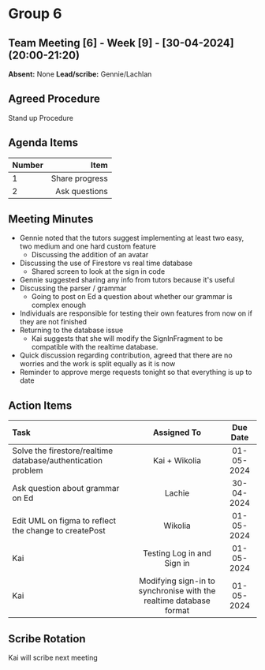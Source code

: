 # Group 6

## Team Meeting [6] - Week [9] - [30-04-2024] (20:00-21:20)
**Absent:**
None
**Lead/scribe:**
Gennie/Lachlan

## Agreed Procedure
Stand up Procedure


## Agenda Items
| Number   |        Item |
|:---------|------------:|
| 1 | Share progress |
| 2 | Ask questions |

## Meeting Minutes
- Gennie noted that the tutors suggest implementing at least two easy, two medium and one hard custom feature
    - Discussing the addition of an avatar
- Discussing the use of Firestore vs real time database
    - Shared screen to look at the sign in code
- Gennie suggested sharing any info from tutors because it's useful
- Discussing the parser / grammar
    - Going to post on Ed a question about whether our grammar is complex enough
- Individuals are responsible for testing their own features from now on if they are not finished
- Returning to the database issue
    - Kai suggests that she will modify the SignInFragment to be compatible with the realtime database.
- Quick discussion regarding contribution, agreed that there are no worries and the work is split equally as it is now
- Reminder to approve merge requests tonight so that everything is up to date

## Action Items
| Task                                   | Assigned To |  Due Date  |
|:---------------------------------------|:-----------:|:----------:|
| Solve the firestore/realtime database/authentication problem |  Kai + Wikolia  | 01-05-2024 |
| Ask question about grammar on Ed  |  Lachie | 30-04-2024 |
| Edit UML on figma to reflect the change to createPost |  Wikolia   | 01-05-2024 |
| Kai | Testing Log in and Sign in | 01-05-2024 |
| Kai | Modifying sign-in to synchronise with the realtime database format | 01-05-2024 |

## Scribe Rotation
Kai will scribe next meeting
